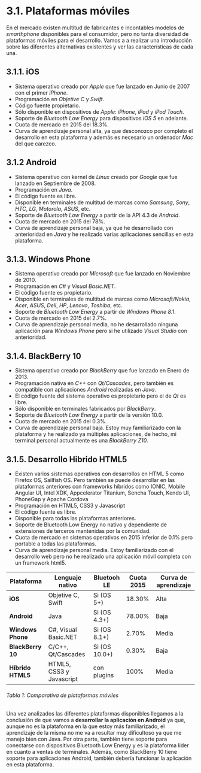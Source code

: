 # 3.1. Plataformas móviles

En el mercado existen multitud de fabricantes e incontables modelos de *smarthphone* disponibles para el consumidor, pero no tanta diversidad de plataformas móviles para el desarrollo. Vamos a a realizar una introducción sobre las diferentes alternativas existentes y ver las características de cada una.

## 3.1.1. iOS
- Sistema operativo creado por *Apple* que fue lanzado en Junio de 2007 con el primer *iPhone*.
- Programación en *Objetive C* y *Swift*.
- Código fuente propietario.
- Sólo disponible en dispositivos de *Apple*: *iPhone*, *iPad* y *iPod Touch*.
- Soporte de *Bluetooth Low Energy* para dispositivos *iOS 5* en adelante.
- Cuota de mercado en 2015 del 18.3%.
- Curva de aprendizaje personal alta, ya que desconozco por completo el desarrollo en esta plataforma y además es necesario un ordenador *Mac* del que carezco.


## 3.1.2 Android
- Sistema operativo con kernel de *Linux* creado por *Google* que fue lanzado en Septiembre de 2008.
- Programación en *Java*.
- El código fuente es libre.
- Disponible en terminales de multitud de marcas como *Samsung*, *Sony*, *HTC*, *LG*, *Motorola*, *ASUS*, etc.
- Soporte de *Bluetooth Low Energy* a partir de la API 4.3 de *Android*.
- Cuota de mercado en 2015 del 78%.
- Curva de aprendizaje personal baja, ya que he desarrollado con anterioridad en *Java* y he realizado varias aplicaciones sencillas en esta plataforma.


## 3.1.3. Windows Phone
- Sistema operativo creado por *Microsoft* que fue lanzado en Noviembre de 2010.
- Programación en *C#* y *Visual Basic.NET*.
- El código fuente es propietario.
- Disponible en terminales de multitud de marcas como *Microsoft/Nokia*, *Acer*, *ASUS*, *Dell*, *HP*, *Lenovo*, *Toshiba*, etc.
- Soporte de *Bluetooth Low Energy* a partir de *Windows Phone 8.1*.
- Cuota de mercado en 2015 del 2.7%.
- Curva de aprendizaje personal media, no he desarrollado ninguna aplicación para *Windows Phone* pero si he utilizado *Visual Studio* con anterioridad.


## 3.1.4. BlackBerry 10
- Sistema operativo creado por *BlackBerry* que fue lanzado en Enero de 2013.
- Programación nativa en *C++* con *Qt/Cascades*, pero también es compatible con aplicaciones *Android* realizadas en *Java*.
- El código fuente del sistema operativo es propietario pero el de *Qt* es libre.
- Sólo disponible en terminales fabricados por *BlackBerry*.
- Soporte de *Bluetooth Low Energy* a partir de la versión 10.0.
- Cuota de mercado en 2015 del 0.3%.
- Curva de aprendizaje personal baja. Estoy muy familiarizado con la plataforma y he realizado ya múltiples aplicaciones, de hecho, mi terminal personal actualmente es una *BlackBerry Z10*.


## 3.1.5. Desarrollo Hibrido HTML5 
- Existen varios sistemas operativos con desarrollos en HTML 5 como Firefox OS, Sailfish OS. Pero también se puede desarrollar en las plataformas anteriores con frameworks híbridos como IONIC, Mobile Angular UI, Intel XDK, Appcelerator Titanium, Sencha Touch, Kendo UI, PhoneGap y Apache Cordova
- Programación en HTML5, CSS3 y Javascript
- El código fuente es libre.
- Disponible para todas las plataformas anteriores.
- Soporte de Bluetooth Low Energy no nativo y dependiente de extensiones de terceros mantenidas por la comunidad. 
- Cuota de mercado en sistemas operativos en 2015 inferior de 0.1% pero portable a todas las plataformas.
- Curva de aprendizaje personal media. Estoy familiarizado con el desarrollo web pero no he realizado una aplicación móvil completa con un framework html5.
 


| Plataforma        | Lenguaje nativo           | Bluetooh LE   | Cuota 2015 | Curva de aprendizaje |
| ----------------- | ------------------------- | ------------- | ---------- | -------------------- |
| **iOS**           |  Objetive C, Swift        | Si (OS 5+)    | 18.30%     | Alta                 |
| **Android**       |  Java                     | Si (OS 4.3+)  | 78.00%     | Baja                 |
| **Windows Phone** |  C#, Visual Basic.NET     | Si (OS 8.1+)  | 2.70%      | Media                |
| **BlackBerry 10** |  C/C++, Qt/Cascades       | Si (OS 10.0+) | 0.30%      | Baja                 |
| **Híbrido HTML5** |  HTML5, CSS3 y Javascript | con plugins   | 100%       | Media                |
###### *Tabla 1: Comparativa de plataformas móviles*


Una vez analizados las diferentes plataformas disponibles llegamos a la conclusión de que vamos a **desarrollar la aplicación en Android** ya que, aunque no es la plataforma en la que estoy más familiarizado, el aprendizaje de la misma no me va a resultar muy dificultoso ya que me manejo bien con Java. Por otra parte, también tiene soporte para conectarse con dispositivos Bluetooth Low Energy y es la plataforma lider en cuanto a ventas de terminales. Además, como BlackBerry 10 tiene soporte para aplicaciones Android, también debería funcionar la aplicación en esta plataforma.





